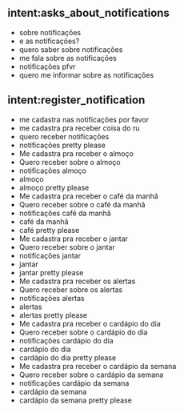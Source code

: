 ## intent:asks_about_notifications
- sobre notificações
- e as notificações?
- quero saber sobre notificações
- me fala sobre as notificações
- notificações pfvr
- quero me informar sobre as notificações

## intent:register_notification
- me cadastra nas notificações por favor
- me cadastra pra receber coisa do ru
- quero receber notificações
- notificações pretty please
- Me cadastra pra receber o almoço
- Quero receber sobre o almoço
- notificações almoço
- almoço
- almoço pretty please
- Me cadastra pra receber o café da manhã
- Quero receber sobre o café da manhã
- notificações café da manhã
- café da manhã
- café pretty please
- Me cadastra pra receber o jantar
- Quero receber sobre o jantar
- notificações jantar
- jantar
- jantar pretty please
- Me cadastra pra receber os alertas
- Quero receber sobre os alertas
- notificações alertas
- alertas
- alertas pretty please
- Me cadastra pra receber o cardápio do dia
- Quero receber sobre o cardápio do dia
- notificações cardápio do dia
- cardápio do dia
- cardápio do dia pretty please
- Me cadastra pra receber o cardápio da semana
- Quero receber sobre o cardápio da semana
- notificações cardápio da semana
- cardápio da semana
- cardápio da semana pretty please